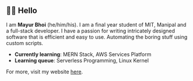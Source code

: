 ## 👋🏼 Hello

I am **Mayur Bhoi** (he/him/his). I am a final year student of MIT, Manipal and a full-stack developer. I have a passion for writing intricately designed software that is efficient and easy to use. Automating the boring stuff using custom scripts.

- **Currently learning**: MERN Stack, AWS Services Platform
- **Learning queue**: Serverless Programming, Linux Kernel

For more, visit my website [here](https://mayurbhoi.com).
